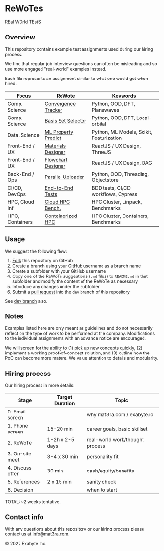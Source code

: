 # ReWoTes

REal WOrld TEstS

## Overview

This repository contains example test assignments used during our hiring process.

We find that regular job interview questions can often be misleading and so use more engaged "real-world" examples instead.

Each file represents an assignment similar to what one would get when hired.

| Focus          | ReWote                    | Keywords                        |
| ---------------| --------------------------| ------------------------------- |
| Comp. Science  | [Convergence Tracker](Basis-Set-Selector.md) | Python, OOD, DFT, Planewaves    |
| Comp. Science  | [Basis Set Selector](Convergence-Tracker.md)  | Python, OOD, DFT, Local-orbital |
| Data. Science  | [ML Property Predict](ML-Band-Gaps.md) | Python, ML Models, Scikit, Featurization |
| Front-End / UX | [Materials Designer](Materials-Designer.md)  | ReactJS / UX Design, ThreeJS   |
| Front-End / UX | [Flowchart Designer](Flowchart-Designer.md)  | ReactJS / UX Design, DAG       |
| Back-End / Ops | [Parallel Uploader](Parallel-File-Uploader.md)   | Python, OOD, Threading, Objectstore |
| CI/CD, DevOps  | [End-to-End Tests](End-To-End-Tests.md)    | BDD tests, CI/CD workflows, Cypress |
| HPC, Cloud Inf | [Cloud HPC Bench.](Cloud-Infrastructure.md)    | HPC Cluster, Linpack, Benchmarks |
| HPC, Containers| [Conteinerized HPC](Conteinerization-HPC.md)    | HPC Cluster, Containers, Benchmarks |

## Usage

We suggest the following flow:

1. [Fork](https://docs.github.com/en/free-pro-team@latest/github/getting-started-with-github/fork-a-repo) this repository on GitHub
2. Create a branch using your GitHub username as a branch name
3. Create a subfolder with your GitHub username
4. Copy one of the ReWoTe suggestions (`.md` files) to `README.md` in that subfolder and modify the content of the ReWoTe as necessary
5. Introduce any changes under the subfolder
6. Submit a [pull request](https://docs.github.com/en/free-pro-team@latest/github/collaborating-with-issues-and-pull-requests/creating-a-pull-request-from-a-fork) into the `dev` branch of this repository

See [dev branch](https://github.com/Exabyte-io/rewotes/tree/dev) also.

## Notes

Examples listed here are only meant as guidelines and do not necessarily reflect on the type of work to be performed at the company. Modifications to the individual assignments with an advance notice are encouraged.

We will screen for the ability to (1) pick up new concepts quickly, (2) implement a working proof-of-concept solution, and (3) outline how the PoC can become more mature. We value attention to details and modularity.


## Hiring process

Our hiring process in more details:

| Stage             | Target Duration   | Topic                          |
| ----------------- | ----------------- | ------------------------------ |
| 0. Email screen   |                   | why mat3ra.com / exabyte.io    |
| 1. Phone screen   | 15-20 min         | career goals, basic skillset   |
| 2. ReWoTe         | 1-2h x 2-5 days   | real-world work/thought process|
| 3. On-site meet   | 3-4 x 30 min      | personality fit                |
| 4. Discuss offer  | 30 min            | cash/equity/benefits           |
| 5. References     | 2 x 15 min        | sanity check                   |
| 6. Decision       |                   | when to start                  |

TOTAL: ~2 weeks tentative.


## Contact info

With any questions about this repository or our hiring process please contact us at info@mat3ra.com.

© 2022 Exabyte Inc.
